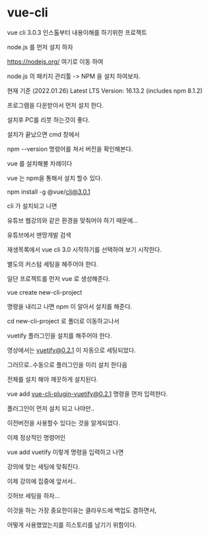 # vue-cli
vue cli 3.0.3 인스톨부터 내용이해를 하기위한 프로젝트


node.js 를 먼저 설치 하자

https://nodejs.org/ 여기로 이동 하여 

node.js 의 패키지 관리툴 -> NPM 을 설치 하여보자.

현재 기준 (2022.01.26)
Latest LTS Version: 16.13.2 (includes npm 8.1.2)

프로그램을 다운받아서 먼저 설치 한다.

설치후 PC를 리붓 하는것이 좋다.

설치가 끝났으면 cmd 창에서 

npm --version 명령어를 쳐서 버전을 확인해본다.

vue 를 설치해볼 차례이다

vue 는 npm을 통해서 설치 할수 있다.

npm install -g @vue/cli@3.0.1

cli 가 설치되고 나면 

유튜브 웹강의와 같은 환경을 맞춰어야 하기 때문에...

유튜브에서 맨땅개발 검색

재생목록에서 vue cli 3.0 시작하기를 선택하여 보기 시작한다.

별도의 커스텀 세팅을 해주어야 한다.

일단 프로젝트를 먼저 vue 로 생성해준다.

vue create new-cli-project 

명령을 내리고 나면 npm 이 알아서 설치를 해준다.

cd new-cli-project 로 폴더로 이동하고나서

vuetify 플러그인을 설치를 해주어야 한다.

영상에서는 vuetify@0.2.1 이 자동으로 세팅되었다.

그러므로..수동으로 플러그인을 미리 설치 한다음 

전체를 설치 해야 깨끗하게 설치된다.

vue add vue-cli-plugin-vuetify@0.2.1  명령을 먼저 입력한다.

플러그인이 먼저 설치 되고 나야만.. 

이전버전을 사용할수 있다는 것을 알게되었다.

이제 정상적인 명령어인

vue add vuetify  이렇게 명령을 입력하고 나면 

강의에 맞는 세팅에 맞춰진다.

이제 강의에 집중에 앞서서.. 

깃허브 세팅을 하자...

이것을 하는 가장 중요한이유는 클라우드에 백업도 겸하면서, 

어떻게 사용했었는지를 히스토리를 남기기 위함이다.








